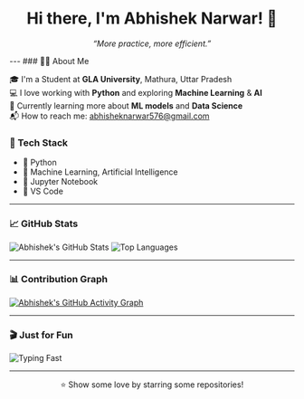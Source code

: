 <h1 align="center">Hi there, I'm Abhishek Narwar! 👋</h1>

<p align="center">
  <em>“More practice, more efficient.”</em>
</p>
---
### 🙋‍♂️ About Me

🎓 I'm a Student at **GLA University**, Mathura, Uttar Pradesh  
💻 I love working with **Python** and exploring **Machine Learning** & **AI**  
🌱 Currently learning more about **ML models** and **Data Science**  
📬 How to reach me: [abhisheknarwar576@gmail.com](mailto:abhisheknarwar576@gmail.com)



### 🔧 Tech Stack

- 🐍 Python
- 🧠 Machine Learning, Artificial Intelligence
- 📓 Jupyter Notebook
- 🧰 VS Code

---

### 📈 GitHub Stats

![Abhishek's GitHub Stats](https://github-readme-stats.vercel.app/api?username=abhisheknarwar0042&show_icons=true&theme=radical)
![Top Languages](https://github-readme-stats.vercel.app/api/top-langs/?username=abhisheknarwar0042&layout=compact&theme=radical)

---

### 📊 Contribution Graph

[![Abhishek's GitHub Activity Graph](https://github-readme-activity-graph.cyclic.app/graph?username=abhisheknarwar0042&theme=radical)](https://github.com/abhisheknarwar0042)

---

### 🎬 Just for Fun

![Typing Fast](https://media.giphy.com/media/LmNwrBhejkK9EFP504/giphy.gif)

---

<p align="center">⭐ Show some love by starring some repositories!</p>
